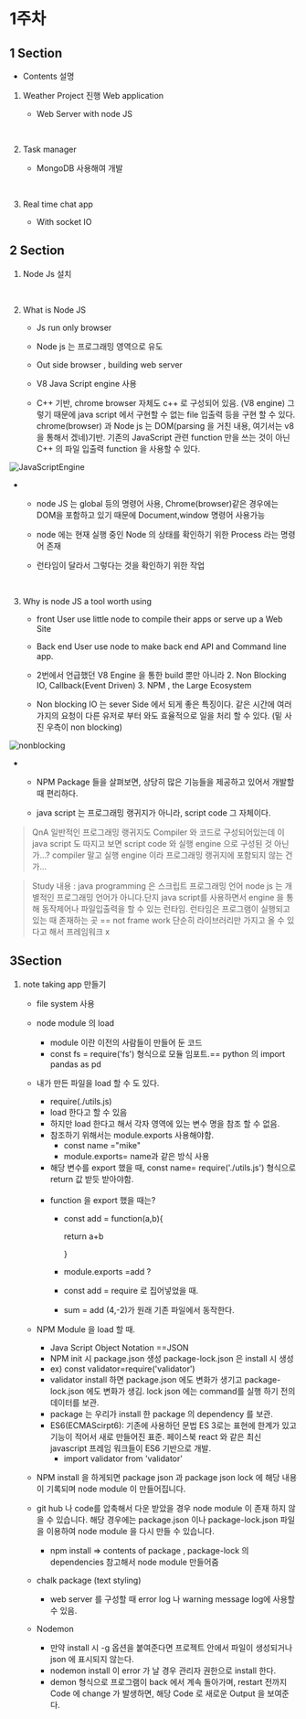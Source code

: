 # 1주차 
## 1 Section
* Contents 설명

1. 	Weather Project 진행 Web application

    -  Web Server  with node JS

</br>

2. 	Task manager

    -  MongoDB 사용해여 개발

</br>

3.  Real time chat app

    - With socket IO

##	2 Section

1.	Node Js 설치

</br>

2.	What is Node JS

    -	 Js run only browser 

    - Node js 는 프로그래밍 영역으로 유도

    -	 Out side browser , building web server

    -	 V8 Java Script engine 사용

    -	C++ 기반, chrome browser 자체도 c++ 로 구성되어 있음. (V8 engine) 그렇기 때문에 java script 에서 구현할 수 없는 file 입출력 등을 구현 할 수 있다. chrome(browser) 과 Node js 는 DOM(parsing 을 거친 내용, 여기서는 v8을 통해서 겠네)기반. 기존의 JavaScript 관련 function 만을 쓰는 것이 아닌 C++ 의 파일 입출력 function 을 사용할 수 있다. 
 
 ![JavaScriptEngine](https://user-images.githubusercontent.com/45062255/103443422-7d910100-4ca2-11eb-8754-b7a4eaba4bc3.PNG)
  
  
   -  - node JS 는 global 등의 명령어 사용, Chrome(browser)같은 경우에는 DOM을 포함하고 있기 때문에 Document,window 명령어 사용가능

      - node 에는 현재 실행 중인 Node 의 상태를 확인하기 위한 Process 라는 명령어 존재

      - 런타임이 달라서 그렇다는 것을 확인하기 위한 작업

</br>

3.	Why is node JS a tool worth using

    - front User use little node  to compile their apps or serve up a Web Site
 
    - Back end User use node to make back end API and Command line app.

    - 2번에서 언급했던 V8 Engine 을 통한 build 뿐만 아니라 2. Non Blocking IO, Callback(Event Driven) 3. NPM , the Large Ecosystem

    - Non blocking IO 는 sever Side 에서 되게 좋은 특징이다. 같은 시간에 여러가지의 요청이 다른 유저로 부터 와도 효율적으로 일을 처리 할 수 있다.  (밑 사진 우측이 non blocking)

 ![nonblocking](https://user-images.githubusercontent.com/45062255/103443418-6fdb7b80-4ca2-11eb-81c0-c94778fa705f.PNG)

   - - NPM Package 들을 살펴보면, 상당히 많은 기능들을 제공하고 있어서 개발할 때 편리하다.

      - java script 는 프로그래밍 랭귀지가 아니라, script code 그 자체이다.

 > QnA 일반적인 프로그래밍 랭귀지도 Compiler 와 코드로 구성되어있는데 이 java script 도 따지고 보면 script code 와 실행 engine 으로 구성된 것 아닌가...? compiler 말고 실행 engine 이라 프로그래밍 랭귀지에 포함되지 않는 건가...

 > Study 내용 : java programming 은 스크립트 프로그래밍 언어 node js 는 개별적인 프로그래밍 언어가 아니다.단지 java script를 사용하면서 engine 을 통해 동작제어나 파일입출력을 할 수 있는 런타임.
 런타임은 프로그램이 실행되고 있는 때 존재하는 곳  == not frame work 단순히 라이브러리만 가지고 올 수 있다고 해서 프레임워크 x 


 ## 3Section
1. note taking app 만들기
        
    - file system 사용
    - node module 의 load
        - module 이란 이전의 사람들이 만들어 둔 코드
        - const fs = require('fs') 형식으로 모듈 임포트.== python 의 import pandas as pd
        
    - 내가 만든 파일을 load 할 수 도 있다.
        -  require(./utils.js)
        - load 한다고 할 수 있음
        - 하지만 load 한다고 해서 각자 영역에 있는 변수 명을 참조 할 수 없음.
        - 참조하기 위해서는 module.exports 사용해야함. 
            - const name ="mike"
            - module.exports= name과 같은 방식 사용
        - 해당 변수를 export 했을 때,
        const name= require('./utils.js') 형식으로 return 값 받듯 받아야함. 
        <br/>
       
        - function 을 export 했을 때는?
            - const add = function(a,b){

                return a+b
           
                }
            - module.exports =add ?
            - const add = require 로 집어넣었을 때.
            - sum = add (4,-2)가 원래 기존 파일에서 동작한다. 

    - NPM Module 을 load 할 때.
        - Java Script Object Notation ==JSON
        - NPM init 시 package.json 생성 package-lock.json 은 install 시 생성
        -  ex) const validator=require('validator')
        - validator install 하면 package.json 에도 변화가 생기고 package-lock.json 에도 변화가 생김. lock json 에는 command를 실행 하기 전의 데이터를 보관.
        - package 는 우리가 install 한 package 의 dependency 를 보관.
        - ES6(ECMAScirpt6): 기존에 사용하던 문법 ES 3로는 표현에 한계가 있고 기능이 적어서 새로 만들어진 표준. 페이스북 react 와 같은 최신 javascript 프레임 워크들이 ES6 기반으로 개발.
            - import validator from 'validator'
    - NPM install 을 하게되면 package json 과 package json lock 에 해당 내용이 기록되며 node module 이 만들어집니다.
    - git hub 나 code를 압축해서 다운 받았을 경우 node module 이 존재 하지 않을 수 있습니다. 해당 경우에는 package.json 이나 package-lock.json 파일 을 이용하여 node module 을 다시 만들 수 있습니다. 
        - npm install => contents of package , package-lock 의 dependencies 참고해서 node module 만들어줌
               
    
    - chalk package (text styling)
        - web server 를 구성할 때 error log 나 warning message log에 사용할 수 있음.
    
    - Nodemon
        - 만약 install 시 -g 옵션을 붙여준다면 프로젝트 안에서 파일이 생성되거나 json 에 표시되지 않는다.
        - nodemon install 이 error 가 날 경우 관리자 권한으로 install 한다.
        - demon 형식으로 프로그램이 back 에서 계속 돌아가며, restart 전까지 Code 에 change 가 발생하면, 해당 Code 로 새로운 Output 을 보여준다. 
        


